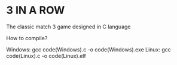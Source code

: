 # 3 IN A ROW


The classic match 3 game designed in C language

How to compile?

Windows: gcc code(Windows).c -o code(Windows).exe
Linux: gcc code(Linux).c -o code(Linux).elf
